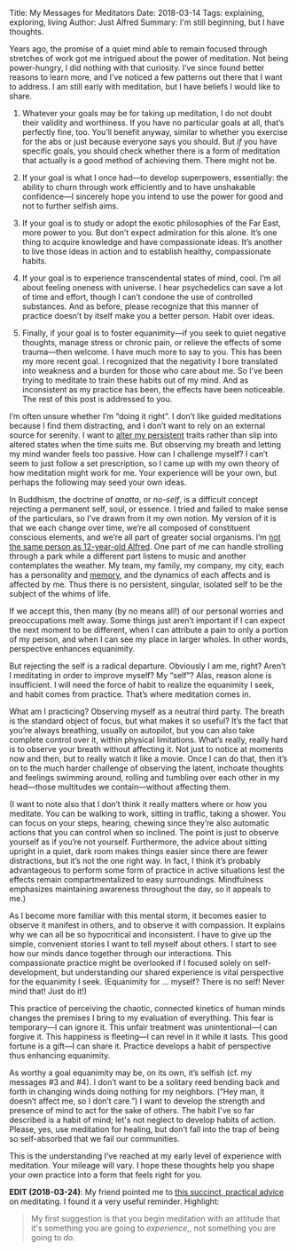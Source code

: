 Title: My Messages for Meditators
Date: 2018-03-14
Tags: explaining, exploring, living
Author: Just Alfred
Summary: I'm still beginning, but I have thoughts.

Years ago, the promise of a quiet mind able to remain focused through stretches of work
got me intrigued about the power of meditation.
Not being power-hungry, I did nothing with that curiosity.
I’ve since found better reasons to learn more,
and I’ve noticed a few patterns out there that I want to address.
I am still early with meditation, but I have beliefs I would like to share.

1. Whatever your goals may be for taking up meditation,
    I do not doubt their validity and worthiness.
If you have no particular goals at all, that’s perfectly fine, too.
You’ll benefit anyway,
similar to whether you exercise for the abs or just because everyone says you should.
But *if* you have specific goals,
you should check whether there is a form of meditation that actually is a good method of achieving them.
There might not be.

2. If your goal is what I once had—to develop superpowers,
essentially: the ability to churn through work efficiently and
to have unshakable confidence—I
sincerely hope you intend to use the power for good and not to further selfish aims.

3. If your goal is to study or adopt the exotic philosophies of the Far East, more power to you.
But don’t expect admiration for this alone.
It’s one thing to acquire knowledge and have compassionate ideas.
It’s another to live those ideas in action and to establish healthy, compassionate habits.

4. If your goal is to experience transcendental states of mind, cool.
I’m all about feeling oneness with universe.
I hear psychedelics can save a lot of time and effort,
though I can’t condone the use of controlled substances.
And as before, please recognize that this manner of practice doesn’t by itself make you a better person.
Habit over ideas.

5. Finally, if your goal is to foster equanimity—if you seek to quiet negative thoughts,
manage stress or chronic pain, or relieve the effects of some trauma—then welcome.
I have much more to say to you.
This has been my more recent goal.
I recognized that the negativity I bore translated into weakness
and a burden for those who care about me.
So I’ve been trying to meditate to train these habits out of my mind.
And as inconsistent as my practice has been, the effects have been noticeable.
The rest of this post is addressed to you.

I’m often unsure whether I’m “doing it right”.
I don’t like guided meditations because I find them distracting,
and I don’t want to rely on an external source for serenity.
I want to [alter my persistent](https://www.goodreads.com/book/show/34272471-altered-traits)
traits rather than slip into altered states when the time suits me.
But observing my breath and letting my mind wander feels too passive.
How can I challenge myself?
I can’t seem to just follow a set prescription,
so I came up with my own theory of how meditation might work for me.
Your experience will be your own, but perhaps the following may seed your own ideas.

In Buddhism, the doctrine of *anatta*,
or *no-self*, is a difficult concept rejecting a permanent self, soul, or essence.
I tried and failed to make sense of the particulars, so I’ve drawn from it my own notion.
My version of it is that we each change over time,
we’re all composed of constituent conscious elements,
and we’re all part of greater social organisms.
I’m [not the same person as 12-year-old Alfred]({filename}not_me.md).
One part of me can handle strolling through a park while
a different part listens to music and another contemplates the weather.
My team, my family, my company, my city, each has a personality and [memory](https://en.wikipedia.org/wiki/Meme),
and the dynamics of each affects and is affected by me.
Thus there is no persistent, singular, isolated self to be the subject of the whims of life.

If we accept this, then many (by no means all!) of our personal worries and preoccupations melt away.
Some things just aren’t important if I can expect the next moment to be different,
when I can attribute a pain to only a portion of my person,
and when I can see my place in larger wholes.
In other words, perspective enhances equanimity.

But rejecting the self is a radical departure.
Obviously I am me, right?
Aren’t I meditating in order to improve myself? My “self”?
Alas, reason alone is insufficient.
I will need the force of habit to realize the equanimity I seek, and habit comes from practice.
That’s where meditation comes in.

What am I practicing?
Observing myself as a neutral third party.
The breath is the standard object of focus, but what makes it so useful?
It’s the fact that you’re always breathing, usually on autopilot,
but you can also take complete control over it, within physical limitations.
What’s really, really hard is to observe your breath without affecting it.
Not just to notice at moments now and then, but to really watch it like a movie.
Once I can do that, then it’s on to the much harder challenge of
observing the latent, inchoate thoughts and feelings swimming around,
rolling and tumbling over each other in my head—those multitudes we contain—without affecting them.

(I want to note also that I don’t think it really matters where or how you meditate.
You can be walking to work, sitting in traffic, taking a shower.
You can focus on your steps, hearing, chewing since
they’re also automatic actions that you can control when so inclined.
The point is just to observe yourself as if you’re not yourself.
Furthermore, the advice about sitting upright in a quiet, dark room makes things easier since
there are fewer distractions, but it’s not the one right way.
In fact, I think it’s probably advantageous to
perform some form of practice in active situations lest the effects remain compartmentalized to easy surroundings.
Mindfulness emphasizes maintaining awareness throughout the day, so it appeals to me.)

As I become more familiar with this mental storm,
it becomes easier to observe it manifest in others, and to observe it with compassion.
It explains why we can all be so hypocritical and inconsistent.
I have to give up the simple, convenient stories I want to tell myself about others.
I start to see how our minds dance together through our interactions.
This compassionate practice might be overlooked if I focused solely on self-development,
but understanding our shared experience is vital perspective for the equanimity I seek.
(Equanimity for … myself? There is no self! Never mind that! Just do it!)

This practice of perceiving the chaotic, connected kinetics of human minds
changes the premises I bring to my evaluation of everything.
This fear is temporary—I can ignore it.
This unfair treatment was unintentional—I can forgive it.
This happiness is fleeting—I can revel in it while it lasts.
This good fortune is a gift—I can share it.
Practice develops a habit of perspective thus enhancing equanimity.

As worthy a goal equanimity may be, on its own, it’s selfish (cf. my messages #3 and #4).
I don’t want to be a solitary reed bending back and forth in changing winds doing nothing for my neighbors.
(“Hey man, it doesn’t affect me, so I don’t care.”)
I want to develop the strength and presence of mind to act for the sake of others.
The habit I've so far described is a habit of mind; let's not neglect to develop habits of action.
Please, yes, use meditation for healing,
but don’t fall into the trap of being so self-absorbed that we fail our communities.

This is the understanding I’ve reached at my early level of experience with meditation.
Your mileage will vary.
I hope these thoughts help you shape your own practice into a form that feels right for you.

**EDIT (2018-03-24)**: My friend pointed me to [this succinct, practical advice](https://www.reddit.com/r/leaves/comments/85u18y/some_notes_and_encouragement_on_meditation_from/?st=JF2J7D5G&sh=7a463fa1)
on meditating. I found it a very useful reminder. Highlight:

> My first suggestion is that you begin meditation with an attitude that it's something you are going to *experience*,, not something you are going to *do*.

